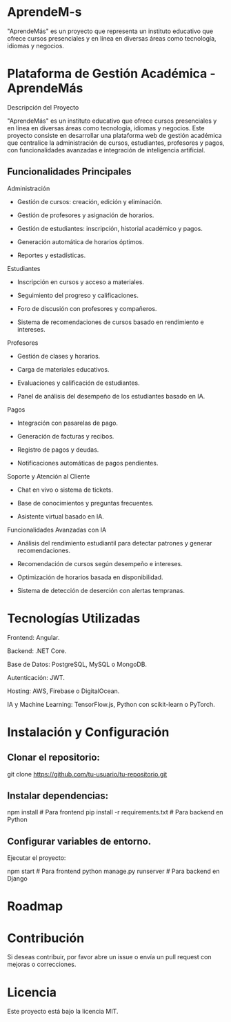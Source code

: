 # AprendeM-s
"AprendeMás" es un proyecto que representa un instituto educativo que ofrece cursos presenciales y en línea en diversas áreas como tecnología, idiomas y negocios.

# Plataforma de Gestión Académica - AprendeMás

Descripción del Proyecto

"AprendeMás" es un instituto educativo que ofrece cursos presenciales y en línea en diversas áreas como tecnología, idiomas y negocios. Este proyecto consiste en desarrollar una plataforma web de gestión académica que centralice la administración de cursos, estudiantes, profesores y pagos, con funcionalidades avanzadas e integración de inteligencia artificial.

## Funcionalidades Principales

Administración

- Gestión de cursos: creación, edición y eliminación.

- Gestión de profesores y asignación de horarios.

- Gestión de estudiantes: inscripción, historial académico y pagos.

- Generación automática de horarios óptimos.

- Reportes y estadísticas.

Estudiantes

- Inscripción en cursos y acceso a materiales.

- Seguimiento del progreso y calificaciones.

- Foro de discusión con profesores y compañeros.

- Sistema de recomendaciones de cursos basado en rendimiento e intereses.

Profesores

- Gestión de clases y horarios.

- Carga de materiales educativos.

- Evaluaciones y calificación de estudiantes.

- Panel de análisis del desempeño de los estudiantes basado en IA.

Pagos

- Integración con pasarelas de pago.

- Generación de facturas y recibos.

- Registro de pagos y deudas.

- Notificaciones automáticas de pagos pendientes.

Soporte y Atención al Cliente

- Chat en vivo o sistema de tickets.

- Base de conocimientos y preguntas frecuentes.

- Asistente virtual basado en IA.

Funcionalidades Avanzadas con IA

- Análisis del rendimiento estudiantil para detectar patrones y generar recomendaciones.

- Recomendación de cursos según desempeño e intereses.

- Optimización de horarios basada en disponibilidad.

- Sistema de detección de deserción con alertas tempranas.

# Tecnologías Utilizadas

Frontend: Angular.

Backend: .NET Core.

Base de Datos: PostgreSQL, MySQL o MongoDB.

Autenticación: JWT.

Hosting: AWS, Firebase o DigitalOcean.

IA y Machine Learning: TensorFlow.js, Python con scikit-learn o PyTorch.

# Instalación y Configuración

## Clonar el repositorio:

git clone https://github.com/tu-usuario/tu-repositorio.git

## Instalar dependencias:

npm install  # Para frontend
pip install -r requirements.txt  # Para backend en Python

## Configurar variables de entorno.

Ejecutar el proyecto:

npm start  # Para frontend
python manage.py runserver  # Para backend en Django

# Roadmap



# Contribución

Si deseas contribuir, por favor abre un issue o envía un pull request con mejoras o correcciones.

# Licencia

Este proyecto está bajo la licencia MIT.


